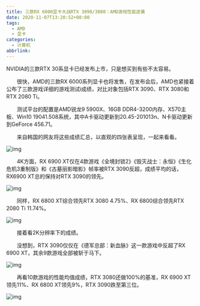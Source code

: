 ```yaml
---
title: 三款RX 6000显卡大战RTX 3090/3080：AMD游戏性能逆袭
date: 2020-11-07T13:20:52+08:00
tags:
  - AMD
  - 显卡
categories:
  - 计算机
abbrlink:
---
```


NVIDIA的三款RTX 30系显卡已经发布上市，只是想买到有些不太容易。

　　很快，AMD的三款RX 6000系列显卡也将发售，在发布会后，AMD也紧接着公布了三款游戏详细的游戏测试i成绩，对比对象包括RTX 3090、RTX 3080和RTX 2080 Ti。

　　测试平台的配置是AMD锐龙9 5900X、16GB DDR4-3200内存、X570主板、Win10 19041.508系统，其中A卡驱动更新到20.45-201013n、N卡驱动更新到GeForce 456.71。

　　来自韩国的网友将这些成绩汇总，以直观的四张表呈现，一起来看看。

![img](https://cdn.jsdelivr.net/gh/yakeing/Documentation@main/Hexo/images/34e8-kcieyvz5582610.png)

　　4K方面，RX 6900 XT仅在4款游戏《全境封锁2》《毁灭战士：永恒》《生化危机3重制版》和《古墓丽影暗影》帧率被RTX 3090反超，成绩平均的话，RX6900 XT总的保持对RTX 3090的领先。

![img](https://cdn.jsdelivr.net/gh/yakeing/Documentation@main/Hexo/images/23cf-kcieyvz5582608.jpg)

　　同样，RX 6800 XT综合领先RTX 3080 4.75%、RX 6800综合领先RTX 2080 Ti 11.74%。

![img](https://cdn.jsdelivr.net/gh/yakeing/Documentation@main/Hexo/images/48aa-kcieyvz5582669.jpg)

　　接着看2K分辨率下的成绩。

　　没想到，RTX 3090仅仅在《德军总部：新血脉》这一款游戏中反超了RX 6900 XT，其余9款游戏全部被斩于马下。

![img](https://cdn.jsdelivr.net/gh/yakeing/Documentation@main/Hexo/images/3e59-kcieyvz5582670.jpg)

　　再看10款游戏的性能均值成绩，RTX 3080还做100%的基准，RX 6900 XT领先11%、RX 6800 XT领先9%，RTX 3090跌至第三位。

![img](https://cdn.jsdelivr.net/gh/yakeing/Documentation@main/Hexo/images/00d7-kcieyvz5582718.jpg)
